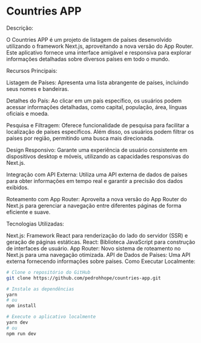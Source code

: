 
# Countries APP

Descrição:

O Countries APP é um projeto de listagem de países desenvolvido utilizando o framework Next.js, aproveitando a nova versão do App Router. Este aplicativo fornece uma interface amigável e responsiva para explorar informações detalhadas sobre diversos países em todo o mundo.

Recursos Principais:

Listagem de Países: Apresenta uma lista abrangente de países, incluindo seus nomes e bandeiras.

Detalhes do País: Ao clicar em um país específico, os usuários podem acessar informações detalhadas, como capital, população, área, línguas oficiais e moeda.

Pesquisa e Filtragem: Oferece funcionalidade de pesquisa para facilitar a localização de países específicos. Além disso, os usuários podem filtrar os países por região, permitindo uma busca mais direcionada.

Design Responsivo: Garante uma experiência de usuário consistente em dispositivos desktop e móveis, utilizando as capacidades responsivas do Next.js.

Integração com API Externa: Utiliza uma API externa de dados de países para obter informações em tempo real e garantir a precisão dos dados exibidos.

Roteamento com App Router: Aproveita a nova versão do App Router do Next.js para gerenciar a navegação entre diferentes páginas de forma eficiente e suave.

Tecnologias Utilizadas:

Next.js: Framework React para renderização do lado do servidor (SSR) e geração de páginas estáticas.
React: Biblioteca JavaScript para construção de interfaces de usuário.
App Router: Novo sistema de roteamento no Next.js para uma navegação otimizada.
API de Dados de Países: Uma API externa fornecendo informações sobre países.
Como Executar Localmente:

```bash
# Clone o repositório do GitHub
git clone https://github.com/pedrohhope/countries-app.git

# Instale as dependências
yarn
# ou
npm install

# Execute o aplicativo localmente
yarn dev
# ou
npm run dev
```

